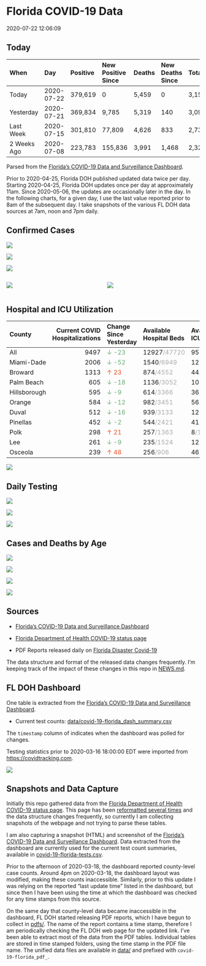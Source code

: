 Florida COVID-19 Data
================
2020-07-22 12:06:09

## Today

| When        | Day        | Positive | New Positive Since | Deaths | New Deaths Since | Total     |
| :---------- | :--------- | :------- | :----------------- | :----- | :--------------- | :-------- |
| Today       | 2020-07-22 | 379,619  | 0                  | 5,459  | 0                | 3,154,711 |
| Yesterday   | 2020-07-21 | 369,834  | 9,785              | 5,319  | 140              | 3,099,750 |
| Last Week   | 2020-07-15 | 301,810  | 77,809             | 4,626  | 833              | 2,735,953 |
| 2 Weeks Ago | 2020-07-08 | 223,783  | 155,836            | 3,991  | 1,468            | 2,320,207 |

Parsed from the [Florida’s COVID-19 Data and Surveillance
Dashboard](https://fdoh.maps.arcgis.com/apps/opsdashboard/index.html#/8d0de33f260d444c852a615dc7837c86).

Prior to 2020-04-25, Florida DOH published updated data twice per day.
Starting 2020-04-25, Florida DOH updates once per day at approximately
11am. Since 2020-05-06, the updates are occasionally later in the day.
In the following charts, for a given day, I use the last value reported
prior to 8am of the subsequent day. I take snapshots of the various FL
DOH data sources at 7am, noon and 7pm daily.

## Confirmed Cases

![](plots/covid-19-florida-daily-test-changes.png)

![](plots/covid-19-florida-deaths-by-day.png)

![](plots/covid-19-florida-county-top-6.png)

<div class="columns">

<div class="column is-full-mobile">

![](plots/covid-19-florida-testing.png)

</div>

<div class="column is-full-mobile">

![](plots/covid-19-florida-total-positive.png)

</div>

</div>

## Hospital and ICU Utilization

| County       | Current COVID Hospitalizations | Change Since Yesterday                    | Available Hospital Beds                      | Available ICU Beds                        |
| :----------- | -----------------------------: | :---------------------------------------- | :------------------------------------------- | :---------------------------------------- |
| All          |                           9497 | <span style="color: #6BAA75">↓ -23</span> | 12927<span style="color: #aaa">/47720</span> | 956<span style="color: #aaa">/5286</span> |
| Miami-Dade   |                           2006 | <span style="color: #6BAA75">↓ -52</span> | 1540<span style="color: #aaa">/6949</span>   | 126<span style="color: #aaa">/833</span>  |
| Broward      |                           1313 | <span style="color: #EC4E20">↑ 23</span>  | 874<span style="color: #aaa">/4552</span>    | 44<span style="color: #aaa">/480</span>   |
| Palm Beach   |                            605 | <span style="color: #6BAA75">↓ -18</span> | 1136<span style="color: #aaa">/3052</span>   | 100<span style="color: #aaa">/311</span>  |
| Hillsborough |                            595 | <span style="color: #6BAA75">↓ -9</span>  | 614<span style="color: #aaa">/3366</span>    | 36<span style="color: #aaa">/349</span>   |
| Orange       |                            584 | <span style="color: #6BAA75">↓ -12</span> | 982<span style="color: #aaa">/3451</span>    | 56<span style="color: #aaa">/319</span>   |
| Duval        |                            512 | <span style="color: #6BAA75">↓ -16</span> | 939<span style="color: #aaa">/3133</span>    | 120<span style="color: #aaa">/439</span>  |
| Pinellas     |                            452 | <span style="color: #6BAA75">↓ -2</span>  | 544<span style="color: #aaa">/2421</span>    | 41<span style="color: #aaa">/250</span>   |
| Polk         |                            298 | <span style="color: #EC4E20">↑ 21</span>  | 257<span style="color: #aaa">/1363</span>    | 8<span style="color: #aaa">/150</span>    |
| Lee          |                            261 | <span style="color: #6BAA75">↓ -9</span>  | 235<span style="color: #aaa">/1524</span>    | 12<span style="color: #aaa">/129</span>   |
| Osceola      |                            239 | <span style="color: #EC4E20">↑ 48</span>  | 256<span style="color: #aaa">/906</span>     | 46<span style="color: #aaa">/85</span>    |

![](plots/covid-19-florida-icu-usage.png)

## Daily Testing

![](plots/covid-19-florida-tests-per-case.png)

<!-- ![](plots/covid-19-florida-change-new-cases.png) -->

![](plots/covid-19-florida-tests-percent-positive.png)

![](plots/covid-19-florida-test-and-case-growth.png)

## Cases and Deaths by Age

![](plots/covid-19-florida-weekly-events-by-age.png)

![](plots/covid-19-florida-age.png)

![](plots/covid-19-florida-age-deaths.png)

![](plots/covid-19-florida-age-sex.png)

## Sources

  - [Florida’s COVID-19 Data and Surveillance
    Dashboard](https://fdoh.maps.arcgis.com/apps/opsdashboard/index.html#/8d0de33f260d444c852a615dc7837c86)

  - [Florida Department of Health COVID-19 status
    page](http://www.floridahealth.gov/diseases-and-conditions/COVID-19/)

  - PDF Reports released daily on [Florida Disaster
    Covid-19](http://www.floridahealth.gov/diseases-and-conditions/COVID-19/)

The data structure and format of the released data changes frequently.
I’m keeping track of the impact of these changes in this repo in
[NEWS.md](NEWS.md).

## FL DOH Dashboard

One table is extracted from the [Florida’s COVID-19 Data and
Surveillance
Dashboard](https://fdoh.maps.arcgis.com/apps/opsdashboard/index.html#/8d0de33f260d444c852a615dc7837c86).

  - Current test counts:
    [data/covid-19-florida\_dash\_summary.csv](data/covid-19-florida_dash_summary.csv)

The `timestamp` column of indicates when the dashboard was polled for
changes.

Testing statistics prior to 2020-03-16 18:00:00 EDT were imported from
<https://covidtracking.com>.

![](screenshots/fodh_maps_arcgis_com__apps__opsdashboard.png)

## Snapshots and Data Capture

Initially this repo gathered data from the [Florida Department of Health
COVID-19 status
page](http://www.floridahealth.gov/diseases-and-conditions/COVID-19/).
This page has been [reformatted several
times](screenshots/floridahealth_gov__diseases-and-conditions__COVID-19.png)
and the data structure changes frequently, so currently I am collecting
snapshots of the webpage and not trying to parse these tables.

I am also capturing a snapshot (HTML) and screenshot of the [Florida’s
COVID-19 Data and Surveillance
Dashboard](https://fdoh.maps.arcgis.com/apps/opsdashboard/index.html#/8d0de33f260d444c852a615dc7837c86).
Data extracted from the dashboard are currently used for the current
test count summaries, available in
[covid-19-florida-tests.csv](covid-19-florida-tests.csv).

Prior to the afternoon of 2020-03-18, the dashboard reported
county-level case counts. Around 4pm on 2020-03-18, the dashboard layout
was modified, making these counts inaccessible. Similarly, prior to this
update I was relying on the reported “last update time” listed in the
dashboard, but since then I have been using the time at which the
dashboard was checked for any time stamps from this source.

On the same day that county-level data became inaccessible in the
dashboard, FL DOH started releasing PDF reports, which I have begun to
collect in [pdfs/](pdfs/). The name of the report contains a time stamp,
therefore I am periodically checking the FL DOH web page for the updated
link. I’ve been able to extract most of the data from the PDF tables.
Individual tables are stored in time stamped folders, using the time
stamp in the PDF file name. The unified data files are available in
[data/](data/) and prefixed with `covid-19-florida_pdf_`.
